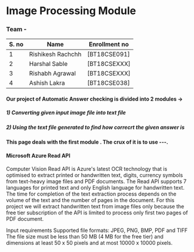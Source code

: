 # Image Processing Module

### Team -

| S. no | Name              | Enrollment no |
| ----- | ----------------- | ------------- |
| 1     | Rishikesh Rachchh | [BT18CSE091]  |
| 2     | Harshal Sable     | [BT18CSEXXX]  |
| 3     | Rishabh Agrawal   | [BT18CSEXXX]  |
| 4     | Ashish Lakra      | [BT18CSE038]  |

#### Our project of Automatic Answer checking is divided into 2 modules ->

##### 1) Converting given input image file into text file

##### 2) Using the text file generated to find how correcrt the given answer is

<b> This page deals with the first module . The crux of it is to use ---. </b>

#### Microsoft Azure Read API
Computer Vision Read API is Azure's latest OCR technology that is optimised to extract printed or handwritten text, digits, currency symbols from text-heavy image files and PDF documents. The Read API supports 7 languages for printed text and only English language for handwritten text. The time for completion of the text extraction process depends on the volume of the text and the number of pages in the document. For this project we will extract handwritten text from image files only because the free tier subscription of the API is limited to process only first two pages of PDF document. 

Input requirements
Supported file formats: JPEG, PNG, BMP, PDF and TIFF
The file size must be less than 50 MB (4 MB for the free tier) and dimensions at least 50 x 50 pixels and at most 10000 x 10000 pixels.


<!-- Document similairty has many aspects . Other than capturing the syntactic similarity we also have to capture the semantic similarity and context and understand that whether
2 given texts (though entirely differnet in words) are same or not .

So we are using the following methods to capture semantic , syntactic and contextual meaning of the texts/documents

#### Words Mover Distance

Word Mover’s Distance targets both semantic and syntactic approach to get similarity between text documents. The WMD distance measures the dissimilarity between two text documents as the
minimum amount of distance that the embedded words of one document need to “travel” to reach the embedded words of another document.[1]

Following the link to the a sample code jupyter notebook to show how WMD works

https://github.com/Jay22519/Automatic-Answer-checker-/blob/main/Language%20Processing/Sample_WMD.ipynb

#### BERT Model

Without any doubt we can say that BERT is magic !!!

“BERT stands for Bidirectional Encoder Representations from Transformers. It is designed to pre-train deep bidirectional representations from unlabeled text by jointly conditioning on both
left and right context. As a result, the pre-trained BERT model can be fine-tuned with just one additional output layer to create state-of-the-art models for a wide range of NLP tasks.”[2]

Now the bi-directionality of the BERT's transformer helps it in learning from context from both sides . That's why it can be used for many tasks such as Question Answering , Predicting
next word , document similairty and many such NLP tasks. We'll use uncased bert model for training our model .
<b>Though we can use the same tokenizer for this task we are finding for better tokenizer which will perform better from scholar point of view </b>

Here is the link for sample jupyter notebook code to show how bert works <b> Yet to add </b>

#### Google's Universal Sentence Encoder (USE)

<b> This is to yet to be updated </b>

#### Further problems to solve

<ol type="1">
  <li>How to overcome document length constraint in BERT</li>
  <li>Find better tokenizer for Bert</li>
  <li>Leveraging the use of WMD</li>
  <li>Add further utility options like spelling correction , keyword finder , length constraint (word limit)</li>
  <li> Solve the problem of negation case </li>
</ol>

[1] ->https://towardsdatascience.com/word-movers-distance-for-text-similarity-7492aeca71b0#:~:text=Word%20Mover's%20Distance%20targets%20both,embedded%20words%20of%20another%20document.
<br>
[2] -> https://www.analyticsvidhya.com/blog/2019/09/demystifying-bert-groundbreaking-nlp-framework/ -->
